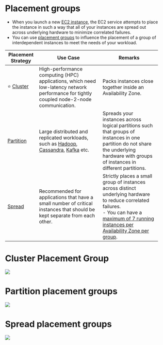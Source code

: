 # Placement groups
- When you launch a new [EC2 instance](../Readme.md), the EC2 service attempts to place the instance in such a way that all of your instances are spread out across underlying hardware to minimize correlated failures. 
- You can use [placement groups](https://docs.aws.amazon.com/AWSEC2/latest/UserGuide/placement-groups.html) to influence the placement of a group of interdependent instances to meet the needs of your workload.

| Placement Strategy                                                                          | Use Case                                                                                                                                                                                                                                                                                                                                            | Remarks                                                                                                                                                                                                                                                                          |
|---------------------------------------------------------------------------------------------|-----------------------------------------------------------------------------------------------------------------------------------------------------------------------------------------------------------------------------------------------------------------------------------------------------------------------------------------------------|----------------------------------------------------------------------------------------------------------------------------------------------------------------------------------------------------------------------------------------------------------------------------------|
| :star: [Cluster](https://docs.aws.amazon.com/AWSEC2/latest/UserGuide/placement-groups.html) | High-performance computing (HPC) applications, which need low-latency network performance for tightly coupled node-2-node communication.                                                                                                                                                                                                            | Packs instances close together inside an Availability Zone.                                                                                                                                                                                                                      |
| [Partition](https://docs.aws.amazon.com/AWSEC2/latest/UserGuide/placement-groups.html)      | Large distributed and replicated workloads, such as [Hadoop](../../../../6_BigDataServices/ETLServices/BatchProcessing/ApacheHadoop/Readme.md), [Cassandra](../../../../3_DatabaseServices/NoSQL-Databases/WideColumnDB/ApacheCasandra.md), [Kafka](../../../../5_MessageBrokersEDA/Kafka/Readme.md) etc. | Spreads your instances across logical partitions such that groups of instances in one partition do not share the underlying hardware with groups of instances in different partitions.                                                                                           |
| [Spread](https://docs.aws.amazon.com/AWSEC2/latest/UserGuide/placement-groups.html)         | Recommended for applications that have a small number of critical instances that should be kept separate from each other.                                                                                                                                                                                                                           | Strictly places a small group of instances across distinct underlying hardware to reduce correlated failures. <br/>- You can have a [maximum of 7 running instances per Availability Zone per group](https://docs.aws.amazon.com/AWSEC2/latest/UserGuide/placement-groups.html). |

# Cluster Placement Group

![](https://docs.aws.amazon.com/images/AWSEC2/latest/UserGuide/images/placement-group-cluster.png)

# Partition placement groups

![](https://docs.aws.amazon.com/images/AWSEC2/latest/UserGuide/images/placement-group-partition.png)

# Spread placement groups

![](https://docs.aws.amazon.com/images/AWSEC2/latest/UserGuide/images/placement-group-spread.png)
